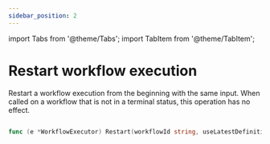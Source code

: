 ```yaml
---
sidebar_position: 2
---
```


import Tabs from '@theme/Tabs';
import TabItem from '@theme/TabItem';

# Restart workflow execution
Restart a workflow execution from the beginning with the same input.
When called on a workflow that is not in a terminal status, this operation has no effect.

<Tabs>
<TabItem value="Java" label="Java">

```java

```

</TabItem>
<TabItem value="Golang" label="Golang">

```go
func (e *WorkflowExecutor) Restart(workflowId string, useLatestDefinition bool) error
```

</TabItem>
<TabItem value="Python" label="Python">

```python

```

</TabItem>
<TabItem value="CSharp" label="CSharp">

```csharp

```

</TabItem>
<TabItem value="Javascript" label="Javascript">

```javascript

```

</TabItem>
<TabItem value="Clojure" label="Clojure">

```clojure

```

</TabItem>
</Tabs>
